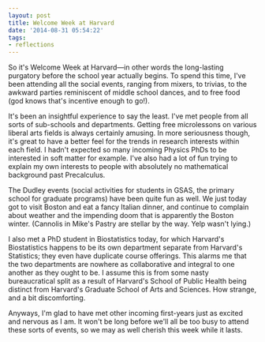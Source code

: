 ```yaml
---
layout: post
title: Welcome Week at Harvard
date: '2014-08-31 05:54:22'
tags:
- reflections
---
```


So it's Welcome Week at Harvard—in other words the long-lasting purgatory before the school year actually begins. To spend this time, I've been attending all the social events, ranging from mixers, to trivias, to the awkward parties reminiscent of middle school dances, and to free food (god knows that's incentive enough to go!).

It's been an insightful experience to say the least. I've met people from all sorts of sub-schools and departments. Getting free microlessons on various liberal arts fields is always certainly amusing. In more seriousness though, it's great to have a better feel for the trends in research interests within each field. I hadn't expected so many incoming Physics PhDs to be interested in soft matter for example. I've also had a lot of fun trying to explain my own interests to people with absolutely no mathematical background past Precalculus.

The Dudley events (social activities for students in GSAS, the primary school for graduate programs) have been quite fun as well. We just today got to visit Boston and eat a fancy Italian dinner, and continue to complain about weather and the impending doom that is apparently the Boston winter. (Cannolis in Mike's Pastry are stellar by the way. Yelp wasn't lying.)

I also met a PhD student in Biostatistics today, for which Harvard's Biostatistics happens to be its own department separate from Harvard's Statistics; they even have duplicate course offerings. This alarms me that the two departments are nowhere as collaborative and integral to one another as they ought to be. I assume this is from some nasty bureaucratical split as a result of Harvard's School of Public Health being distinct from Harvard's Graduate School of Arts and Sciences. How strange, and a bit discomforting.

Anyways, I'm glad to have met other incoming first-years just as excited and nervous as I am. It won't be long before we'll all be too busy to attend these sorts of events, so we may as well cherish this week while it lasts.
